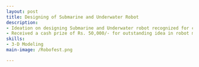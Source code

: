 ```yaml
---
layout: post
title: Designing of Submarine and Underwater Robot
description: 
- Ideation on designing Submarine and Underwater robot recognized for creativity.
- Received a cash prize of Rs. 50,000/- for outstanding idea in robot making.
skills: 
- 3-D Modeling
main-image: /Robofest.png

---
```

